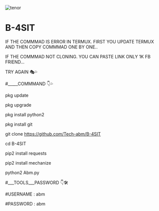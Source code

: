 ![tenor](https://user-images.githubusercontent.com/52023076/89868417-9ec44a00-db67-11ea-815a-021d7635ee93.gif)


# B-4SIT
IF THE COMMMAD IS ERROR IN TERMUX. FIRST YOU UPDATE TERMUX AND THEN COPY COMMMAD ONE BY ONE.. 

IF THE COMMMAD NOT CLONING. YOU CAN PASTE LINK ONLY 1K FB FRIEND... 

TRY AGAIN 🎭💦

#_____COMMMAND 👇💦

pkg update

pkg upgrade 

pkg install python2 

pkg install git 

git clone https://github.com/Tech-abm/B-4SIT

cd B-4SIT

pip2 install requests 

pip2 install mechanize 

python2 Abm.py

#___TOOLS___PASSWORD 👇🛠️

#USERNAME : abm

#PASSWORD : abm

